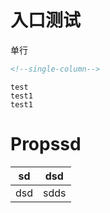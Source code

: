 # 入口测试

单行

```html
<!--single-column-->
```

<p></p>

<!--single-column-->

``` demo
test
test1
test1
```

# Propssd

|sd|dsd|
|---| ---|
|dsd| sdds|